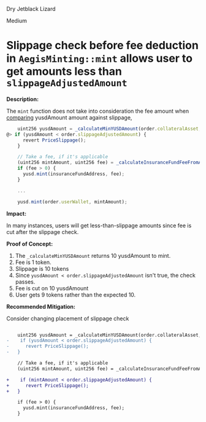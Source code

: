 Dry Jetblack Lizard

Medium

# Slippage check before fee deduction in `AegisMinting::mint` allows user to get amounts less than `slippageAdjustedAmount`

**Description:** 

The `mint` function does not take into consideration the fee amount when [comparing](https://github.com/sherlock-audit/2025-04-aegis-op-grant/blob/main/aegis-contracts/contracts/AegisMinting.sol#L255) yusdAmount amount against slippage,

```javascript
    uint256 yusdAmount = _calculateMinYUSDAmount(order.collateralAsset, order.collateralAmount, order.yusdAmount);
@> if (yusdAmount < order.slippageAdjustedAmount) {
      revert PriceSlippage();
    }

    // Take a fee, if it's applicable
    (uint256 mintAmount, uint256 fee) = _calculateInsuranceFundFeeFromAmount(yusdAmount, mintFeeBP);
    if (fee > 0) {
      yusd.mint(insuranceFundAddress, fee);
    }

    ...

    yusd.mint(order.userWallet, mintAmount);
```


**Impact:** 

In many instances, users will get less-than-slippage amounts since fee is cut after the slippage check.

**Proof of Concept:**

1. The `_calculateMinYUSDAmount` returns 10 yusdAmount to mint.
2. Fee is 1 token.
3. Slippage is 10 tokens
4. Since `yusdAmount < order.slippageAdjustedAmount` isn't true, the check passes.
5. Fee is cut on 10 yusdAmount
6. User gets 9 tokens rather than the expected 10.

**Recommended Mitigation:** 

Consider changing placement of slippage check

```diff

    uint256 yusdAmount = _calculateMinYUSDAmount(order.collateralAsset, order.collateralAmount, order.yusdAmount);
-    if (yusdAmount < order.slippageAdjustedAmount) {
-      revert PriceSlippage();
-   }

    // Take a fee, if it's applicable
    (uint256 mintAmount, uint256 fee) = _calculateInsuranceFundFeeFromAmount(yusdAmount, mintFeeBP);

+    if (mintAmount < order.slippageAdjustedAmount) {
+      revert PriceSlippage();
+   }

    if (fee > 0) {
      yusd.mint(insuranceFundAddress, fee);
    }


```